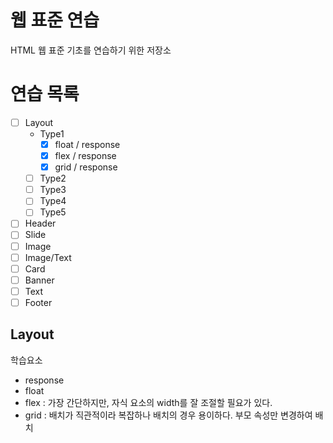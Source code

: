 # 웹 표준 연습
  HTML 웹 표준 기초를 연습하기 위한 저장소

# 연습 목록

- [ ] Layout
  - Type1
    - [x] float / response
    - [x] flex / response
    - [x] grid / response
  - [ ] Type2
  - [ ] Type3
  - [ ] Type4
  - [ ] Type5
- [ ] Header
- [ ] Slide
- [ ] Image
- [ ] Image/Text
- [ ] Card
- [ ] Banner
- [ ] Text
- [ ] Footer

## Layout
학습요소
 - response
 - float
 - flex : 가장 간단하지만, 자식 요소의 width를 잘 조절할 필요가 있다.
 - grid : 배치가 직관적이라 복잡하나 배치의 경우 용이하다. 부모 속성만 변경하여 배치

 